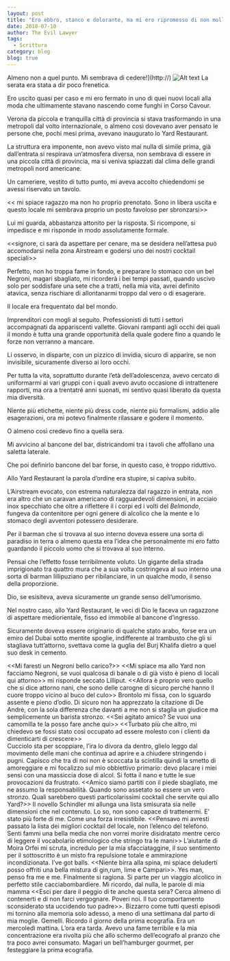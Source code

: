 ```yaml
---
layout: post
title: "Ero ebbro, stanco e dolorante, ma mi ero ripromesso di non mollare."
date: 2018-07-10
author: The Evil Lawyer
tags:
  - Scrittura
category: blog
blog: true
---
```


Almeno non a quel punto. Mi sembrava di cedere!](http://)
![Alt text](http://)
La serata era stata a dir poco frenetica.
  
Ero uscito quasi per caso e mi ero fermato in uno di quei nuovi locali alla moda che ultimamente stavano nascendo come funghi in Corso Cavour.

Verona da piccola e tranquilla città di provincia si stava trasformando in una metropoli dal volto internazionale, o almeno così dovevano aver pensato le persone che, pochi mesi prima, avevano inaugurato lo Yard Restaurant.

 La struttura era imponente, non avevo visto mai nulla di simile prima, già dall’entrata si respirava un’atmosfera diversa, non sembrava di essere in una piccola città di provincia, ma si veniva spiazzati dal clima delle grandi metropoli nord americane.

Un cameriere, vestito di tutto punto, mi aveva accolto chiedendomi se avessi riservato un tavolo. 

\<\< mi spiace ragazzo ma non ho proprio prenotato. Sono in libera uscita e questo locale mi sembrava proprio un posto favoloso per sbronzarsi\>\>

Lui mi guarda, abbastanza attonito per la risposta. Si ricompone, si impedisce e mi risponde in modo assolutamente formale.

\<\<signore, ci sarà da aspettare per cenare, ma se desidera nell’attesa può accomodarsi nella zona Airstream e godersi uno dei nostri cocktail speciali\>\>

Perfetto, non ho troppa fame in fondo, e preparare lo stomaco con un bel Negroni, magari sbagliato, mi ricorderà i bei tempi passati, quando uscivo solo per soddisfare una sete che a tratti, nella mia vita, avrei definito atavica, senza rischiare di allontanarmi troppo dal vero o di esagerare.

Il locale era frequentato dal bel mondo.

Imprenditori con mogli al seguito. Professionisti di tutti i settori accompagnati da appariscenti vallette. Giovani rampanti agli occhi dei quali il mondo è tutta una grande opportunità della quale godere fino a quando le forze non verranno a mancare.

Li osservo, in disparte, con un pizzico di invidia, sicuro di apparire, se non invisibile, sicuramente diverso ai loro occhi.

Per tutta la vita, soprattutto durante l’età dell’adolescenza, avevo cercato di uniformarmi ai vari gruppi con i quali avevo avuto occasione di intrattenere rapporti, ma ora a trentatré anni suonati, mi sentivo quasi liberato da questa mia diversità.

Niente più etichette, niente più dress code, niente più formalismi, addio alle esagerazioni, ora mi potevo finalmente rilassare e godere il momento.

O almeno così credevo fino a quella sera.

Mi avvicino al bancone del bar, districandomi tra i tavoli che affollano una saletta laterale.

Che poi definirlo bancone del bar forse, in questo caso, è troppo riduttivo.

Allo Yard Restaurant la parola d’ordine era stupire, si capiva subito. 

L’Airstream evocato, con estrema naturalezza dal ragazzo in entrata, non era altro che un caravan americano di ragguardevoli dimensioni, in acciaio inox specchiato che oltre a riflettere il i corpi ed i volti del _Belmondo_, fungeva da contenitore per ogni genere di alcolico che la mente e lo stomaco degli avventori potessero desiderare.

Per il barman che si trovava al suo interno doveva essere una sorta di paradiso in terra o almeno questa era l’idea che personalmente mi ero fatto guardando il piccolo uomo che si trovava al suo interno.

Pensai che l’effetto fosse terribilmente voluto. Un gigante della strada imprigionato tra quattro mura che a sua volta costringeva al suo interno una sorta di barman lillipuziano per ribilanciare, in un qualche modo, il senso della proporzione.

Dio, se esisiteva, aveva sicuramente un grande senso dell’umorismo.

Nel nostro caso, allo Yard Restaurant, le veci di Dio le faceva un ragazzone di aspettare mediorientale, fisso ed immobile al bancone d’ingresso.

Sicuramente doveva essere originario di qualche stato arabo, forse era un emiro del Dubai sotto mentite spoglie, indifferente al trambusto che gli si stagliava tutt’attorno, svettava come la guglia del Burj Khalifa dietro a quel suo desk in cemento.

\<\<Mi faresti un Negroni bello carico?\>\> 
\<\<Mi spiace ma allo Yard non facciamo Negroni, se vuoi qualcosa di banale o di già visto è pieno di locali qui attorno\>\> mi risponde seccato Lilliput.
\<\<Allora è proprio vero quello che si dice attorno nani, che sono delle carogne di sicuro perché hanno il cuore troppo vicino al buco del culo\>\>
Brontolo mi fissa, con lo sguardo assente e pieno d’odio. Di sicuro non ha apprezzato la citazione di De Andrè, con la sola differenza che davanti a me non si staglia un giudice ma semplicemente un barista stronzo.
\<\<Sei agitato amico? Se vuoi una camomilla te la posso fare anche qui\>\>
\<\<Turbato più che altro, mi chiedevo se fossi stato così occupato ad essere molesto con i clienti da dimenticarti di crescere\>\>  
Cucciolo sta per scoppiare, l’ira lo divora da dentro, glielo leggo dal movimento delle mani che continua ad aprire e a chiudere stringendo i pugni.
Capisco che tra di noi non è scoccata la scintilla quindi la smetto di amoreggiare e mi focalizzo sul mio obbiettivo primario: devo placare i miei sensi con una massiccia dose di alcol. Si fotta il nano e tutte le sue provocazioni da frustrato.
\<\<Amico siamo partiti con il piede sbagliato, me ne assumo la responsabilità. Quando sono assetato so essere un vero stronzo. Quali sarebbero questi particolarissimi cocktail che servite qui allo Yard?\>\>
Il novello Schindler mi allunga una lista smisurata sia nelle dimensioni che nel contenuto. 
Lo so, non sono capace di trattenermi. E’ stato più forte di me. Come una forza irresistibile.
\<\<Pensavo mi avresti passato la lista dei migliori cocktail del locale, non l’elenco del telefono. Senti fammi una bella media che non vorrei morire disidratato mentre cerco di leggere il vocabolario etimologico che stringo tra le mani\>\>
L’aiutante di Moira Orfei mi scruta, incredulo per la mia sfacciataggine, il suo sentimento per il sottoscritto è un misto fra repulsione totale e ammirazione incondizionata.
I’ve got balls. 
\<\<Niente birra alla spina, mi spiace deluderti posso offriti una bella mistura di gin,rum, lime e Campari\>\>.
Yes man, penso fra me e me. Finalmente si ragiona. Si parte per un viaggio alcolico in perfetto stile cacciabombardiere.
Mi ricordo, dal nulla, le parole di mia mamma \<\<Esci per dare il peggio di te anche questa sera? Cerca almeno di contenerti e di non farci vergognare. Poveri noi. Il tuo comportamento sconsiderato sta uccidendo tuo padre\>\>.
Bizzarro come tutti questi episodi mi tornino alla memoria solo adesso, a meno di una settimana dal parto di mia moglie.
Gemelli. Ricordo il giorno della prima ecografia. Era un mercoledì mattina. L’ora era tarda. Avevo una fame terribile e la mia concentrazione era rivolta più che allo schermo dell’ecografo al pranzo che tra poco avrei consumato. Magari un bell’hamburger gourmet, per festeggiare la prima ecografia.